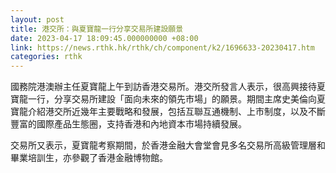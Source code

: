 ```yaml
---
layout: post
title: 港交所：與夏寶龍一行分享交易所建設願景
date: 2023-04-17 18:09:45.000000000 +08:00
link: https://news.rthk.hk/rthk/ch/component/k2/1696633-20230417.htm
categories: rthk
---
```


國務院港澳辦主任夏寶龍上午到訪香港交易所。港交所發言人表示，很高興接待夏寶龍一行，分享交易所建設「面向未來的領先市場」的願景。期間主席史美倫向夏寶龍介紹港交所近幾年主要戰略和發展，包括互聯互通機制、上市制度，以及不斷豐富的國際產品生態圈，支持香港和內地資本市場持續發展。

交易所又表示，夏寶龍考察期間，於香港金融大會堂會見多名交易所高級管理層和畢業培訓生，亦參觀了香港金融博物館。
